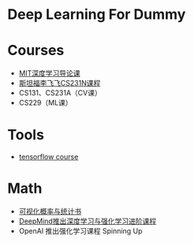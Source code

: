 # Deep Learning For Dummy

# Courses
- [MIT深度学习导论课](https://www.bilibili.com/video/av39794099?from=search&seid=4828231138261393224)
- [斯坦福李飞飞CS231N课程](https://space.bilibili.com/216720985/channel/detail?cid=32406)
- CS131、CS231A（CV课）
- CS229（ML课）

# Tools
- [tensorflow course](https://github.com/machinelearningmindset/TensorFlow-Course)

# Math
- [可视化概率与统计书](https://seeing-theory.brown.edu/cn.html#firstPage)
- [DeepMind推出深度学习与强化学习进阶课程](https://mp.weixin.qq.com/s?__biz=MzA3MzI4MjgzMw==&mid=2650752537&idx=2&sn=729b6a8a7b8cf0dda5474515d58388d7&chksm=871a8267b06d0b71d541485a32c54241dff6ff6f83e4e1f376bf12daa65452be51b1b1f111e3&mpshare=1&scene=1&srcid=0322qNnkMTx0lZtdSvzSTSxG#rd)
- OpenAI 推出强化学习课程 Spinning Up
